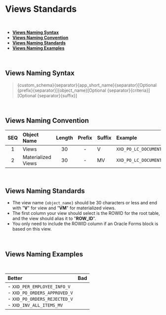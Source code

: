 # Views Standards

<br>

- <a href="#views-naming-syntax">**Views Naming Syntax**</a>
- <a href="#views-naming-convention">**Views Naming Convention**</a>
- <a href="#views-naming-standards">**Views Naming Standards**</a>
- <a href="#views-naming-examples">**Views Naming Examples**</a>



<br>

## Views Naming Syntax

> {custom_schema}{separator}{app_short_name}{separator}[Optional {prefix}{separator}]{object_name}[Optional {separator}{criteria}][Optional {separator}{suffix}]


<br>

## Views Naming Convention

 | SEQ  | Object Name            | Length | Prefix | Suffix | Example |
 | :-:  | :----                  | :-:    | :---:  | :---   | :----   |
 | 1    | Views                  | 30     |   -    |   V    | `XXD_PO_LC_DOCUMENTS_V` |
 | 2    | Materialized Views     | 30     |   -    |   MV   | `XXD_PO_LC_DOCUMENTS_MV` |
  
<br>

## Views Naming Standards
- The view name `{object_name}` should be 30 characters or less and end with "**V**" for view and "**VM**" for materialized views.
- The first column your view should select is the ROWID for the root table, and the view should alias it to "**ROW_ID**".
- You only need to include the ROWID column if an Oracle Forms block is based on this view.

<br>

## Views Naming Examples

<br>

 | Better   | Bad        |
 | :---  | :---        |
 | - `XXD_PER_EMPLOYEE_INFO_V` <br>  - `XXD_PO_ORDERS_APPROVED_V` <br>  - `XXD_PO_ORDERS_REJECTED_V` <br>  - `XXD_INV_ALL_ITEMS_MV` |     |

<br>

<br>


